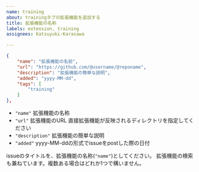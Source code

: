 ```yaml
---
name: training
about: trainingタブの拡張機能を追加する
title: 拡張機能の名称
labels: extension, training
assignees: Katsuyuki-Karasawa

---
```


```json
{
	"name": "拡張機能の名前",
	"url": "https://github.com/@username/@reponame",
	"description": "拡張機能の簡単な説明",
	"added": "yyyy-MM-dd",
	"tags": [
		"training"
	]
},
```
- `"name"` 拡張機能の名称  
- `"url"` 拡張機能のURL 直接拡張機能が反映されるディレクトリを指定してください  
- `"description"` 拡張機能の簡単な説明  
- `"added"` yyyy-MM-ddの形式でissueをpostした際の日付  

issueのタイトルを、拡張機能の名称(`"name"`)としてください。
拡張機能の検索も兼ねています。複数ある場合はどれか1つで構いません。
